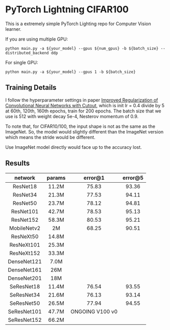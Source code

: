 # PyTorch Lightning CIFAR100

This is a extremely simple PyTorch Lighting repo for Computer Vision learner.

If you are using multiple GPU:

`python main.py -a ${your_model} --gpus ${num_gpus} -b ${batch_size} --distributed_backend ddp`

For single GPU:

`python main.py -a ${your_model} --gpus 1 -b ${batch_size} `

## Training Details

I follow the hyperparameter settings in paper [Improved Regularization of Convolutional Neural Networks with Cutout](https://arxiv.org/abs/1708.04552v2), which is init lr = 0.4 divide by 5 at 60th, 120th, 160th epochs, train for 200 epochs. The batch size that we use is 512 with weight decay 5e-4, Nesterov momentum of 0.9.

To note that, for CIFAR10/100, the input shape is not as the same as the ImageNet. 
So, the model would slightly different than the ImageNet version which means the stride would be different.

Use ImageNet model directly would face up to the accuracy lost.

## Results

|   network   | params |     error@1     | error@5 |
| :---------: | :----: | :-------------: | :-----: |
|  ResNet18   | 11.2M  |      75.83      |  93.36  |
|  ResNet34   | 21.3M  |      77.53      |  94.11  |
|  ResNet50   | 23.7M  |      78.12      |  94.81  |
|  ResNet101  | 42.7M  |      78.53      |  95.13  |
|  ResNet152  | 58.3M  |      80.53      |  95.21  |
| MobileNetv2 |   2M   |      68.25      |  90.51  |
|  ResNeXt50  | 14.8M  |                 |         |
| ResNeXt101  | 25.3M  |                 |         |
| ResNeXt152  | 33.3M  |                 |         |
| DenseNet121 |  7.0M  |                 |         |
| DenseNet161 |  26M   |                 |         |
| DenseNet201 |  18M   |                 |         |
| SeResNet18  | 11.4M  |      76.54      |  93.55  |
| SeResNet34  | 21.6M  |      76.13      |  93.14  |
| SeResNet50  | 26.5M  |      77.94      |  94.55  |
| SeResNet101 | 47.7M  | ONGOING V100 v0 |         |
| SeResNet152 | 66.2M  |                 |         |